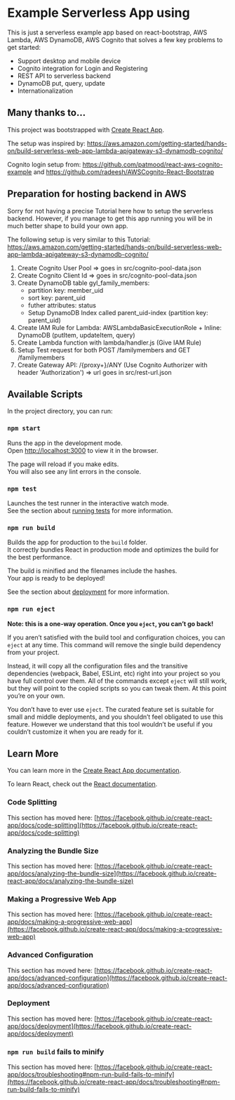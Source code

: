 # Example Serverless App using 

This is just a serverless example app based on react-bootstrap, AWS Lambda, AWS DynamoDB, AWS Cognito that solves a few key problems to get started:

- Support desktop and mobile device
- Cognito integration for Login and Registering
- REST API to serverless backend
- DynamoDB put, query, update
- Internationalization

## Many thanks to...

This project was bootstrapped with [Create React App](https://github.com/facebook/create-react-app).

The setup was inspired by: https://aws.amazon.com/getting-started/hands-on/build-serverless-web-app-lambda-apigateway-s3-dynamodb-cognito/

Cognito login setup from: https://github.com/patmood/react-aws-cognito-example and https://github.com/radeesh/AWSCognito-React-Bootstrap

## Preparation for hosting backend in AWS

Sorry for not having a precise Tutorial here how to setup the serverless backend. 
However, if you manage to get this app running you will be in much better shape to build your own app.

The following setup is very similar to this Tutorial: https://aws.amazon.com/getting-started/hands-on/build-serverless-web-app-lambda-apigateway-s3-dynamodb-cognito/

1. Create Cognito User Pool => goes in src/cognito-pool-data.json
1. Create Cognito Client Id => goes in src/cognito-pool-data.json
1. Create DynamoDB table gyl_family_members:
    - partition key: member_uid
    - sort key: parent_uid
    - futher attributes: status 
    - Setup DynamoDB Index called parent_uid-index (partition key: parent_uid)
1. Create IAM Rule for Lambda: AWSLambdaBasicExecutionRole + Inline: DynamoDB (putItem, updateItem, query)
1. Create Lambda function with lambda/handler.js (Give IAM Rule)
1. Setup Test request for both POST /familymembers and GET /familymembers
1. Create Gateway API: /{proxy+}/ANY (Use Cognito Authorizer with header 'Authorization') => url goes in src/rest-url.json

## Available Scripts

In the project directory, you can run:

### `npm start`

Runs the app in the development mode.\
Open [http://localhost:3000](http://localhost:3000) to view it in the browser.

The page will reload if you make edits.\
You will also see any lint errors in the console.

### `npm test`

Launches the test runner in the interactive watch mode.\
See the section about [running tests](https://facebook.github.io/create-react-app/docs/running-tests) for more information.

### `npm run build`

Builds the app for production to the `build` folder.\
It correctly bundles React in production mode and optimizes the build for the best performance.

The build is minified and the filenames include the hashes.\
Your app is ready to be deployed!

See the section about [deployment](https://facebook.github.io/create-react-app/docs/deployment) for more information.

### `npm run eject`

**Note: this is a one-way operation. Once you `eject`, you can’t go back!**

If you aren’t satisfied with the build tool and configuration choices, you can `eject` at any time. This command will remove the single build dependency from your project.

Instead, it will copy all the configuration files and the transitive dependencies (webpack, Babel, ESLint, etc) right into your project so you have full control over them. All of the commands except `eject` will still work, but they will point to the copied scripts so you can tweak them. At this point you’re on your own.

You don’t have to ever use `eject`. The curated feature set is suitable for small and middle deployments, and you shouldn’t feel obligated to use this feature. However we understand that this tool wouldn’t be useful if you couldn’t customize it when you are ready for it.

## Learn More

You can learn more in the [Create React App documentation](https://facebook.github.io/create-react-app/docs/getting-started).

To learn React, check out the [React documentation](https://reactjs.org/).

### Code Splitting

This section has moved here: [https://facebook.github.io/create-react-app/docs/code-splitting](https://facebook.github.io/create-react-app/docs/code-splitting)

### Analyzing the Bundle Size

This section has moved here: [https://facebook.github.io/create-react-app/docs/analyzing-the-bundle-size](https://facebook.github.io/create-react-app/docs/analyzing-the-bundle-size)

### Making a Progressive Web App

This section has moved here: [https://facebook.github.io/create-react-app/docs/making-a-progressive-web-app](https://facebook.github.io/create-react-app/docs/making-a-progressive-web-app)

### Advanced Configuration

This section has moved here: [https://facebook.github.io/create-react-app/docs/advanced-configuration](https://facebook.github.io/create-react-app/docs/advanced-configuration)

### Deployment

This section has moved here: [https://facebook.github.io/create-react-app/docs/deployment](https://facebook.github.io/create-react-app/docs/deployment)

### `npm run build` fails to minify

This section has moved here: [https://facebook.github.io/create-react-app/docs/troubleshooting#npm-run-build-fails-to-minify](https://facebook.github.io/create-react-app/docs/troubleshooting#npm-run-build-fails-to-minify)
